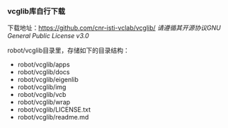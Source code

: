 ### vcglib库自行下载
下载地址：https://github.com/cnr-isti-vclab/vcglib/
*请遵循其开源协议GNU General Public License v3.0*

robot/vcglib目录里，存储如下的目录结构：
* robot/vcglib/apps
* robot/vcglib/docs
* robot/vcglib/eigenlib
* robot/vcglib/img
* robot/vcglib/vcb
* robot/vcglib/wrap
* robot/vcglib/LICENSE.txt
* robot/vcglib/readme.md
